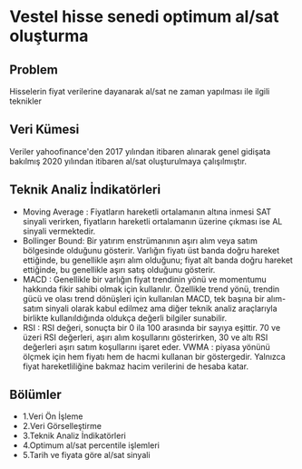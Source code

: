 # Vestel hisse senedi optimum al/sat oluşturma
## Problem
Hisselerin fiyat verilerine dayanarak al/sat ne zaman yapılması ile ilgili teknikler
## Veri Kümesi
Veriler yahoofinance'den 2017 yılından itibaren alınarak genel gidişata bakılmış 2020 yılından itibaren al/sat oluşturulmaya çalışılmıştır.
## Teknik Analiz İndikatörleri
- Moving Average : Fiyatların hareketli ortalamanın altına inmesi SAT sinyali verirken, fiyatların hareketli ortalamanın üzerine çıkması ise AL sinyali vermektedir.
- Bollinger Bound: Bir yatırım enstrümanının aşırı alım veya satım bölgesinde olduğunu gösterir. Varlığın fiyatı üst banda doğru hareket ettiğinde, bu genellikle aşırı alım olduğunu; fiyat alt banda doğru hareket ettiğinde, bu genellikle aşırı satış olduğunu gösterir. 
- MACD : Genellikle bir varlığın fiyat trendinin yönü ve momentumu hakkında fikir sahibi olmak için kullanılır. Özellikle trend yönü, trendin gücü ve olası trend dönüşleri için kullanılan MACD, tek başına bir alım-satım sinyali olarak kabul edilmez ama diğer teknik analiz araçlarıyla birlikte kullanıldığında oldukça değerli bilgiler sunabilir.
- RSI : RSI değeri, sonuçta bir 0 ila 100 arasında bir sayıya eşittir. 70 ve üzeri RSI değerleri, aşırı alım koşullarını gösterirken, 30 ve altı RSI değerleri aşırı satım koşullarını işaret eder.
VWMA : piyasa yönünü ölçmek için hem fiyatı hem de hacmi kullanan bir göstergedir. Yalnızca fiyat hareketliliğine bakmaz hacim verilerini de hesaba katar.
## Bölümler
- 1.Veri Ön İşleme
- 2.Veri Görselleştirme
- 3.Teknik Analiz İndikatörleri
- 4.Optimum al/sat percentile işlemleri
- 5.Tarih ve fiyata göre al/sat sinyali
